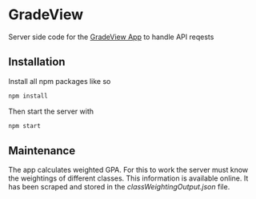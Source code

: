 # GradeView
Server side code for the [GradeView App](https://github.com/KihtrakRaknas/GradeViewApp/tree/master) to handle API reqests

## Installation
Install all npm packages like so
```bash
npm install
```
Then start the server with
```bash
npm start
```

## Maintenance
The app calculates weighted GPA. For this to work the server must know the weightings of different classes. This information is available online. It has been scraped and stored in the *classWeightingOutput.json* file.
